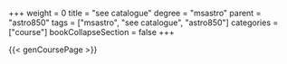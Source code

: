 +++
weight = 0
title = "see catalogue"
degree = "msastro"
parent = "astro850"
tags = ["msastro", "see catalogue", "astro850"]
categories = ["course"]
bookCollapseSection = false
+++

{{< genCoursePage >}}
